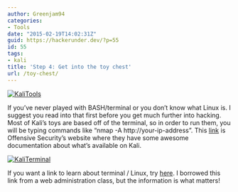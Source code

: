 ```yaml
---
author: Greenjam94
categories:
- Tools
date: "2015-02-19T14:02:31Z"
guid: https://hackerunder.dev/?p=55
id: 55
tags:
- kali
title: 'Step 4: Get into the toy chest'
url: /toy-chest/
---
```


[![KaliTools](https://hackerunder.dev/wp-content/uploads/2015/03/KaliTools-300x201.jpg)](https://hackerunder.dev/wp-content/uploads/2015/03/KaliTools.jpg)

If you’ve never played with BASH/terminal or you don’t know what Linux is. I suggest you read into that first before you get much further into hacking. Most of Kali’s toys are based off of the terminal, so in order to run them, you will be typing commands like “nmap -A http://your-ip-address”. This [link](http://tools.kali.org/tools-listing "link") is Offensive Security’s website where they have some awesome documentation about what’s available on Kali.

[![KaliTerminal](https://hackerunder.dev/wp-content/uploads/2015/03/KaliTerminal-300x204.jpg)](https://hackerunder.dev/wp-content/uploads/2015/03/KaliTools.jpg)

If you want a link to learn about terminal / Linux, try [here](https://www.digitalocean.com/community/tutorials/an-introduction-to-the-linux-terminal). I borrowed this link from a web administration class, but the information is what matters!